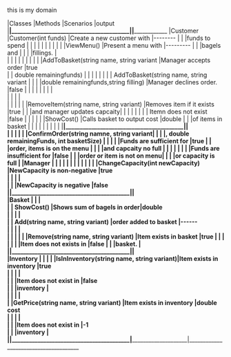  this is my domain






|Classes   |Methods                                  |Scenarios                   |output
|__________|_________________________________________|____________________________|______________________________
|Customer  |Customer(int funds)                      |Create a new customer with  |--------
|          |                                         |funds to spend              |
|          |                                         |                            |
|          |                                         |                            |
|          |ViewMenu()                               |Present a menu with         |--------- 
|          |                                         |bagels and                  | 
|          |                                         |fillings.                   |    
|          |                                         |                            |
|          |                                         |                            |
|          |AddToBasket(string name, string variant  |Manager accepts order       |true            
|          | double remainingfunds)                  |                            |
|          |                                         |                            |
|          | AddToBasket(string name, string variant |                            |
|          |double remainingfunds,string filling)    |Manager declines order.     |false
|          |                                         |                            |
|          |                                         |                            |         
|          |                                         |                            |                              
|          |                                         |                            |
|          |RemoveItem(string name, string variant)  |Removes  item if it exists  |true
|          |                                         |and manager updates capcaity|
|          |                                         |                            |
|          |                                         | Itemn does not exist        |false
|          |                                         |                            |
|          |ShowCost()                               |Calls basket to output cost |double
|          |										 |of items in basket		  |
|          |										 |							  |
|          |										 |							  |
|__________|_________________________________________|____________________________|                                                                       
|          |                                         |                            |
|          |ConfirmOrder(string namne, string variant|                            |
|          |, double remainingFunds, int basketSize) |                            |
|          |                                         |Funds are sufficient for 	  |true
|          |                                         |order, items is on the menu |
|          |                                         |and capcaity no full        |
|          |                                         |                            |
|          | 										 |Funds are insufficient for  |false
|          | 										 |order or item is not on menu|
|          | 										 |or capacity is full         |
|Manager   |                                         |                            |
|          |                                         | 							  |
|          |                                         |                            |
|          |ChangeCapacity(int newCapacity)          |NewCapacity is non-negative |true   
|          |                                         |                            |   
|          |                                         |NewCapacity is negative     |false   
|__________|_________________________________________|____________________________|                                                                       
|Basket    |                                         |                            |          
|          | ShowCost()                              |Shows sum of bagels in order|double                                                                             
|          |                                         |                            |         
|          | Add(string name, string variant)        |order added to basket       |------                                                            
|          |                                         |                            |                                          
|          |                                         |							  |
|          |Remove(string name, string variant)      |Item exists in basket       |true
|          |                                         |							  |
|          |                                         |Item does not exists in 	  |false
|          |                                         |basket.					  |
|__________|_________________________________________|____________________________|                                                                       
|Inventory |  									     |							  |
|          |IsInInventory(string name, string variant)|Item exists in inventory    |true                                                                                                              
|          |                                         |                            |                                     
|          |                                         |Item does not exist in      |false                                                           
|          |                                         |inventory                   |                                              
|          |                                         |                            |                                     
|          |GetPrice(string name, string variant)    |Item exists in inventory    |double cost                                                                                      
|          |                                         |                            |                                                                      
|          |                                         |Item does not exist in      |-1                                                                 
|          |                                         |inventory                   |                                                                      
|__________|_________________________________________|____________________________|______________________________________                                                        
                                                                                                                   